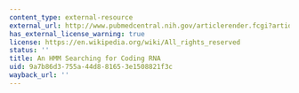 ```yaml
---
content_type: external-resource
external_url: http://www.pubmedcentral.nih.gov/articlerender.fcgi?artid=64605&rendertype=abstract
has_external_license_warning: true
license: https://en.wikipedia.org/wiki/All_rights_reserved
status: ''
title: An HMM Searching for Coding RNA
uid: 9a7b86d3-755a-44d8-8165-3e1508821f3c
wayback_url: ''
---
```

